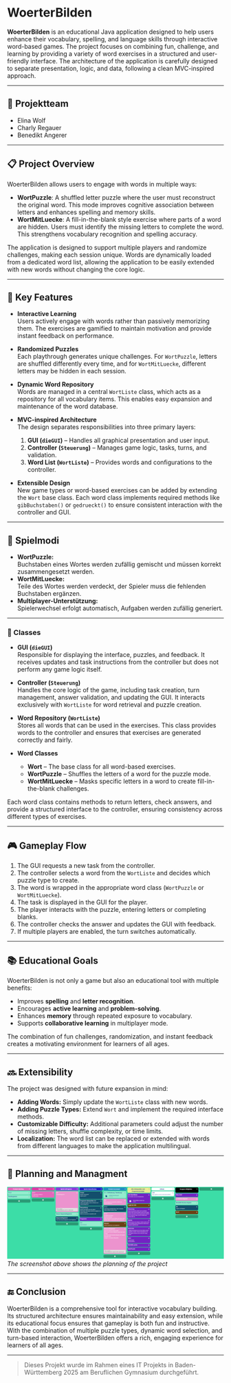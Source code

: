 # WoerterBilden

**WoerterBilden** is an educational Java application designed to help users enhance their vocabulary, spelling, and language skills through interactive word-based games. The project focuses on combining fun, challenge, and learning by providing a variety of word exercises in a structured and user-friendly interface. The architecture of the application is carefully designed to separate presentation, logic, and data, following a clean MVC-inspired approach.

---

## 👥 Projektteam

- Elina Wolf
- Charly Regauer
- Benedikt Angerer

---

## 📋 Project Overview

WoerterBilden allows users to engage with words in multiple ways:

- **WortPuzzle**: A shuffled letter puzzle where the user must reconstruct the original word. This mode improves cognitive association between letters and enhances spelling and memory skills.
- **WortMitLuecke**: A fill-in-the-blank style exercise where parts of a word are hidden. Users must identify the missing letters to complete the word. This strengthens vocabulary recognition and spelling accuracy.

The application is designed to support multiple players and randomize challenges, making each session unique. Words are dynamically loaded from a dedicated word list, allowing the application to be easily extended with new words without changing the core logic.

---

## 🔑 Key Features

- **Interactive Learning**  
  Users actively engage with words rather than passively memorizing them. The exercises are gamified to maintain motivation and provide instant feedback on performance.

- **Randomized Puzzles**  
  Each playthrough generates unique challenges. For `WortPuzzle`, letters are shuffled differently every time, and for `WortMitLuecke`, different letters may be hidden in each session.

- **Dynamic Word Repository**  
  Words are managed in a central `WortListe` class, which acts as a repository for all vocabulary items. This enables easy expansion and maintenance of the word database.

- **MVC-inspired Architecture**  
  The design separates responsibilities into three primary layers:
  1. **GUI (`dieGUI`)** – Handles all graphical presentation and user input.  
  2. **Controller (`Steuerung`)** – Manages game logic, tasks, turns, and validation.  
  3. **Word List (`WortListe`)** – Provides words and configurations to the controller.  

- **Extensible Design**  
  New game types or word-based exercises can be added by extending the `Wort` base class. Each word class implements required methods like `gibBuchstaben()` or `gedrueckt()` to ensure consistent interaction with the controller and GUI.

---

## 🧩 Spielmodi

- **WortPuzzle:**  
  Buchstaben eines Wortes werden zufällig gemischt und müssen korrekt zusammengesetzt werden.  
- **WortMitLuecke:**  
  Teile des Wortes werden verdeckt, der Spieler muss die fehlenden Buchstaben ergänzen.  
- **Multiplayer-Unterstützung:**  
  Spielerwechsel erfolgt automatisch, Aufgaben werden zufällig generiert.

---

### 📁 Classes

- **GUI (`dieGUI`)**  
  Responsible for displaying the interface, puzzles, and feedback. It receives updates and task instructions from the controller but does not perform any game logic itself.

- **Controller (`Steuerung`)**  
  Handles the core logic of the game, including task creation, turn management, answer validation, and updating the GUI. It interacts exclusively with `WortListe` for word retrieval and puzzle creation.

- **Word Repository (`WortListe`)**  
  Stores all words that can be used in the exercises. This class provides words to the controller and ensures that exercises are generated correctly and fairly.

- **Word Classes**  
  - **Wort** – The base class for all word-based exercises.  
  - **WortPuzzle** – Shuffles the letters of a word for the puzzle mode.  
  - **WortMitLuecke** – Masks specific letters in a word to create fill-in-the-blank challenges.

Each word class contains methods to return letters, check answers, and provide a structured interface to the controller, ensuring consistency across different types of exercises.

---

## 🎮 Gameplay Flow

1. The GUI requests a new task from the controller.  
2. The controller selects a word from the `WortListe` and decides which puzzle type to create.  
3. The word is wrapped in the appropriate word class (`WortPuzzle` or `WortMitLuecke`).  
4. The task is displayed in the GUI for the player.  
5. The player interacts with the puzzle, entering letters or completing blanks.  
6. The controller checks the answer and updates the GUI with feedback.  
7. If multiple players are enabled, the turn switches automatically.

---

## 📚 Educational Goals

WoerterBilden is not only a game but also an educational tool with multiple benefits:

- Improves **spelling** and **letter recognition**.  
- Encourages **active learning** and **problem-solving**.  
- Enhances **memory** through repeated exposure to vocabulary.  
- Supports **collaborative learning** in multiplayer mode.  

The combination of fun challenges, randomization, and instant feedback creates a motivating environment for learners of all ages.

---

## 🔜 Extensibility

The project was designed with future expansion in mind:

- **Adding Words:** Simply update the `WortListe` class with new words.  
- **Adding Puzzle Types:** Extend `Wort` and implement the required interface methods.  
- **Customizable Difficulty:** Additional parameters could adjust the number of missing letters, shuffle complexity, or time limits.  
- **Localization:** The word list can be replaced or extended with words from different languages to make the application multilingual.

---

## 📅 Planning and Managment

![Scrum Screenshot](Scrum-Overview_2025-10-20.png)
*The screenshot above shows the planning of the project*

---

## 🔚 Conclusion

WoerterBilden is a comprehensive tool for interactive vocabulary building. Its structured architecture ensures maintainability and easy extension, while its educational focus ensures that gameplay is both fun and instructive. With the combination of multiple puzzle types, dynamic word selection, and turn-based interaction, WoerterBilden offers a rich, engaging experience for learners of all ages.

---

> Dieses Projekt wurde im Rahmen eines IT Projekts in Baden-Württemberg 2025 am Beruflichen Gymnasium durchgeführt.
